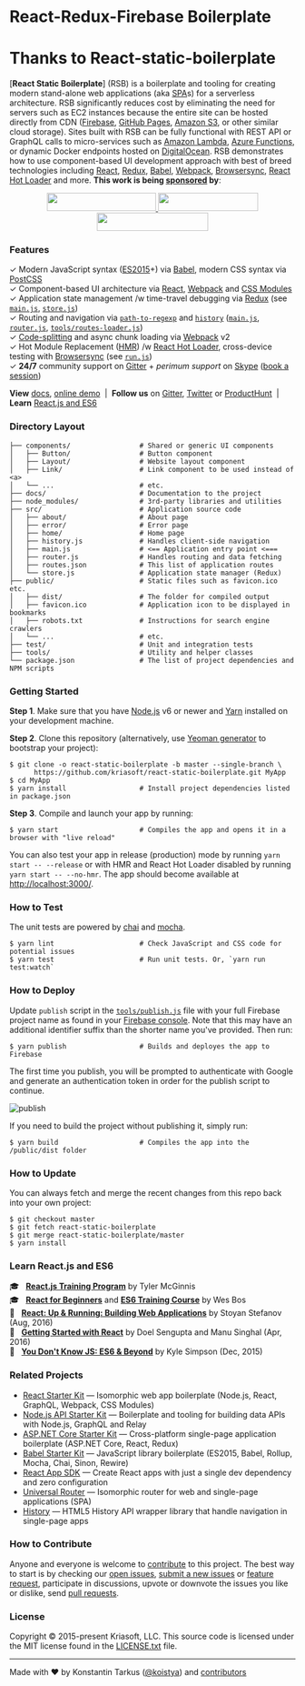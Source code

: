 # React-Redux-Firebase Boilerplate 

# Thanks to React-static-boilerplate

[**React Static Boilerplate**] (RSB) is a
boilerplate and tooling for creating modern stand-alone web applications (aka
[SPA](https://en.wikipedia.org/wiki/Single-page_application)s) for a serverless architecture. RSB
significantly reduces cost by eliminating the need for servers such as EC2 instances because the
entire site can be hosted directly from CDN ([Firebase](https://www.firebase.com/), [GitHub
Pages](https://pages.github.com/), [Amazon S3](http://docs.aws.amazon.com/AmazonS3/latest/dev/WebsiteHosting.html),
or other similar cloud storage). Sites built with RSB can be fully functional with REST API or
GraphQL calls to micro-services such as [Amazon Lambda](https://aws.amazon.com/lambda/),
[Azure Functions](https://azure.microsoft.com/services/functions/), or dynamic Docker endpoints
hosted on [DigitalOcean](https://www.digitalocean.com/?refcode=eef302dbae9f&utm_source=github&utm_medium=oss_sponsorships&utm_campaign=opencollective).
RSB demonstrates how to use component-based UI development approach with best of breed
technologies including [React](http://facebook.github.io/react/), [Redux](http://redux.js.org/),
[Babel](http://babeljs.io/), [Webpack](https://webpack.github.io/), [Browsersync](https://browsersync.io/),
[React Hot Loader](http://gaearon.github.io/react-hot-loader/) and more. **This work is being
[sponsored](https://opencollective.com/react-static-boilerplate#support) by**:

<p align="center">
  <a href="https://rollbar.com/?utm_source=reactstartkit(github)&utm_medium=link&utm_campaign=reactstartkit(github)" target="_blank">
    <img src="https://koistya.github.io/files/rollbar-384x64.png" width="192" height="32">
  </a>
  <a href="https://localizejs.com/?cid=802&utm_source=rsk" target="_blank">
    <img src="https://koistya.github.io/files/localize-353x64.png" width="176.5" height="32">
  </a>
  <a href="https://www.digitalocean.com/?refcode=eef302dbae9f&utm_source=github&utm_medium=oss_sponsorships&utm_campaign=opencollective" target="_blank">
    <img src="https://koistya.github.io/files/digital-ocean-393x64.png" width="196.5" height="32">
  </a>
</p>


### Features

✓ Modern JavaScript syntax ([ES2015](http://babeljs.io/docs/learn-es2015/)+) via [Babel](http://babeljs.io/), modern CSS syntax via [PostCSS](https://github.com/postcss/postcss)<br>
✓ Component-based UI architecture via [React](http://facebook.github.io/react/), [Webpack](https://webpack.github.io/) and [CSS Modules](https://github.com/css-modules/css-modules)<br>
✓ Application state management /w time-travel debugging via [Redux](http://redux.js.org/) (see [`main.js`](src/main.js), [`store.js`](src/store.js))<br>
✓ Routing and navigation via [`path-to-regexp`](https://github.com/pillarjs/path-to-regexp) and [`history`](https://github.com/mjackson/history) ([`main.js`](src/main.js), [`router.js`](src/router.js), [`tools/routes-loader.js`](tools/routes-loader.js))<br>
✓ [Code-splitting](https://github.com/webpack/docs/wiki/code-splitting) and async chunk loading via [Webpack](https://webpack.github.io/) v2<br>
✓ Hot Module Replacement ([HMR](https://webpack.github.io/docs/hot-module-replacement.html)) /w [React Hot Loader](http://gaearon.github.io/react-hot-loader/), cross-device testing with [Browsersync](https://browsersync.io/) (see [`run.js`](tools/run.js))<br>
✓ **24/7** community support on [Gitter](https://gitter.im/kriasoft/react-static-boilerplate) + *perimum support* on [Skype](https://hatscripts.com/addskype?koistya) ([book a session](https://calendly.com/koistya))<br>

**View** [docs](./docs), [online demo](https://rsb.kriasoft.com) &nbsp;|&nbsp; **Follow us** on
[Gitter](https://gitter.im/kriasoft/react-static-boilerplate), [Twitter](https://twitter.com/ReactStatic)
or [ProductHunt](https://www.producthunt.com/tech/react-static-boilerplate) &nbsp;|&nbsp;
**Learn** [React.js and ES6](#learn-reactjs-and-es6)


### Directory Layout

```shell
├── components/                 # Shared or generic UI components
│   ├── Button/                 # Button component
│   ├── Layout/                 # Website layout component
│   ├── Link/                   # Link component to be used instead of <a>
│   └── ...                     # etc.
├── docs/                       # Documentation to the project
├── node_modules/               # 3rd-party libraries and utilities
├── src/                        # Application source code
│   ├── about/                  # About page
│   ├── error/                  # Error page
│   ├── home/                   # Home page
│   ├── history.js              # Handles client-side navigation
│   ├── main.js                 # <== Application entry point <===
│   ├── router.js               # Handles routing and data fetching
│   ├── routes.json             # This list of application routes
│   └── store.js                # Application state manager (Redux)
├── public/                     # Static files such as favicon.ico etc.
│   ├── dist/                   # The folder for compiled output
│   ├── favicon.ico             # Application icon to be displayed in bookmarks
│   ├── robots.txt              # Instructions for search engine crawlers
│   └── ...                     # etc.
├── test/                       # Unit and integration tests
├── tools/                      # Utility and helper classes
└── package.json                # The list of project dependencies and NPM scripts
```


### Getting Started

**Step 1**. Make sure that you have [Node.js](https://nodejs.org/) v6 or newer and
[Yarn](https://yarnpkg.com/) installed on your development machine.

**Step 2**. Clone this repository (alternatively, use [Yeoman
generator](https://github.com/kriasoft/react-static-boilerplate/tree/generator-react-static) to
bootstrap your project):

```shell
$ git clone -o react-static-boilerplate -b master --single-branch \
      https://github.com/kriasoft/react-static-boilerplate.git MyApp
$ cd MyApp
$ yarn install                  # Install project dependencies listed in package.json
```


**Step 3**. Compile and launch your app by running:

```shell
$ yarn start                    # Compiles the app and opens it in a browser with "live reload"
```

You can also test your app in release (production) mode by running `yarn start -- --release` or
with HMR and React Hot Loader disabled by running `yarn start -- --no-hmr`. The app should become
available at [http://localhost:3000/](http://localhost:3000/).


### How to Test

The unit tests are powered by [chai](http://chaijs.com/) and [mocha](http://mochajs.org/).

```shell
$ yarn lint                     # Check JavaScript and CSS code for potential issues
$ yarn test                     # Run unit tests. Or, `yarn run test:watch`
```


### How to Deploy

Update `publish` script in the [`tools/publish.js`](tools/publish.js) file with your full Firebase
project name as found in your [Firebase console](https://console.firebase.google.com/). Note that
this may have an additional identifier suffix than the shorter name you've provided. Then run: 

```shell
$ yarn publish                  # Builds and deployes the app to Firebase
```

The first time you publish, you will be prompted to authenticate with Google and generate an
authentication token in order for the publish script to continue.

![publish](https://koistya.github.io/files/react-static-boilerplate-publish.gif)

If you need to build the project without publishing it, simply run:

```shell
$ yarn build                    # Compiles the app into the /public/dist folder
```


### How to Update

You can always fetch and merge the recent changes from this repo back into your own project:

```shell
$ git checkout master
$ git fetch react-static-boilerplate
$ git merge react-static-boilerplate/master
$ yarn install
```


### Learn React.js and ES6

:mortar_board: &nbsp; **[React.js Training Program](http://www.reactjsprogram.com/?asdf=36750_q0pu0tfa)** by Tyler McGinnis<br>
:mortar_board: &nbsp; **[React for Beginners](https://reactforbeginners.com/friend/konstantin)** and **[ES6 Training Course](https://es6.io/friend/konstantin)** by Wes Bos<br>
:green_book: &nbsp; **[React: Up & Running: Building Web Applications](http://amzn.to/2bBgqhl)** by Stoyan Stefanov (Aug, 2016)<br>
:green_book: &nbsp; **[Getting Started with React](http://amzn.to/2bmwP5V)** by Doel Sengupta and Manu Singhal (Apr, 2016)<br>
:green_book: &nbsp; **[You Don't Know JS: ES6 & Beyond](http://amzn.to/2bBfVnp)** by Kyle Simpson (Dec, 2015)<br>


### Related Projects

* [React Starter Kit](https://github.com/kriasoft/react-starter-kit) — Isomorphic web app boilerplate (Node.js, React, GraphQL, Webpack, CSS Modules)
* [Node.js API Starter Kit](https://github.com/kriasoft/nodejs-api-starter) — Boilerplate and tooling for building data APIs with Node.js, GraphQL and Relay
* [ASP.NET Core Starter Kit](https://github.com/kriasoft/aspnet-starter-kit) — Cross-platform single-page application boilerplate (ASP.NET Core, React, Redux)
* [Babel Starter Kit](https://github.com/kriasoft/babel-starter-kit) — JavaScript library boilerplate (ES2015, Babel, Rollup, Mocha, Chai, Sinon, Rewire)
* [React App SDK](https://github.com/kriasoft/react-app) — Create React apps with just a single dev dependency and zero configuration
* [Universal Router](https://github.com/kriasoft/universal-router) — Isomorphic router for web and single-page applications (SPA)
* [History](https://github.com/mjackson/history) — HTML5 History API wrapper library that handle navigation in single-page apps


### How to Contribute

Anyone and everyone is welcome to [contribute](CONTRIBUTING.md) to this project. The best way to
start is by checking our [open issues](https://github.com/kriasoft/react-static-boilerplate/issues),
[submit a new issues](https://github.com/kriasoft/react-static-boilerplate/issues/new?labels=bug) or
[feature request](https://github.com/kriasoft/react-static-boilerplate/issues/new?labels=enhancement),
participate in discussions, upvote or downvote the issues you like or dislike, send [pull
requests](CONTRIBUTING.md#pull-requests).


### License

Copyright © 2015-present Kriasoft, LLC. This source code is licensed under the MIT license found in
the [LICENSE.txt](https://github.com/kriasoft/react-static-boilerplate/blob/master/LICENSE.txt) file.

---
Made with ♥ by Konstantin Tarkus ([@koistya](https://twitter.com/koistya)) and [contributors](https://github.com/kriasoft/react-static-boilerplate/graphs/contributors)
